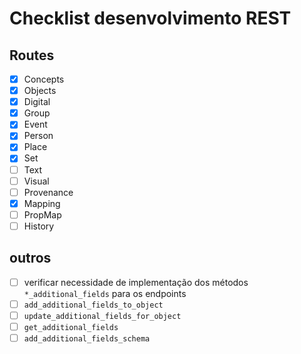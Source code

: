 # Checklist desenvolvimento REST

## Routes

- [x] Concepts
- [x] Objects
- [x] Digital
- [x] Group
- [x] Event
- [x] Person
- [x] Place
- [x] Set
- [ ] Text
- [ ] Visual
- [ ] Provenance
- [x] Mapping
- [ ] PropMap
- [ ] History

## outros

- [ ] verificar necessidade de implementação dos métodos `*_additional_fields` para os endpoints
- [ ] `add_additional_fields_to_object`
- [ ] `update_additional_fields_for_object`
- [ ] `get_additional_fields`
- [ ] `add_additional_fields_schema`
